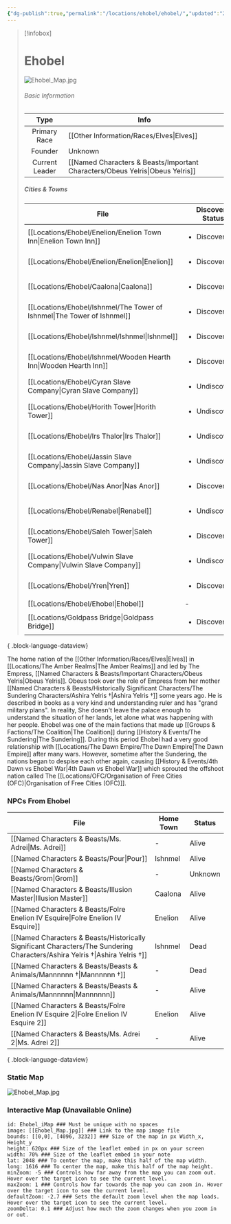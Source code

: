 ```yaml
---
{"dg-publish":true,"permalink":"/locations/ehobel/ehobel/","updated":"2025-05-26T15:04:42.206+01:00"}
---
```


> [!infobox]
> 
> # Ehobel
> ![Ehobel_Map.jpg](/img/user/Admin/Attachments/Ehobel_Map.jpg)
> ###### Basic Information
> 
>  Type | Info |
> :----: | --- |
>  Primary Race | [[Other Information/Races/Elves\|Elves]]|
>  Founder | Unknown |
>  Current Leader | [[Named Characters & Beasts/Important Characters/Obeus Yelris\|Obeus Yelris]] |
>  ##### Cities & Towns 
>   | File                                                                       | Discovery Status               |
> | -------------------------------------------------------------------------- | ------------------------------ |
> | [[Locations/Ehobel/Enelion/Enelion Town Inn\|Enelion Town Inn]]         | <ul><li>Discovered</li></ul>   |
> | [[Locations/Ehobel/Enelion/Enelion\|Enelion]]                           | <ul><li>Discovered</li></ul>   |
> | [[Locations/Ehobel/Caalona\|Caalona]]                                   | <ul><li>Discovered</li></ul>   |
> | [[Locations/Ehobel/Ishnmel/The Tower of Ishnmel\|The Tower of Ishnmel]] | <ul><li>Discovered</li></ul>   |
> | [[Locations/Ehobel/Ishnmel/Ishnmel\|Ishnmel]]                           | <ul><li>Discovered</li></ul>   |
> | [[Locations/Ehobel/Ishnmel/Wooden Hearth Inn\|Wooden Hearth Inn]]       | <ul><li>Discovered</li></ul>   |
> | [[Locations/Ehobel/Cyran Slave Company\|Cyran Slave Company]]           | <ul><li>Undiscovered</li></ul> |
> | [[Locations/Ehobel/Horith Tower\|Horith Tower]]                         | <ul><li>Undiscovered</li></ul> |
> | [[Locations/Ehobel/Irs Thalor\|Irs Thalor]]                             | <ul><li>Undiscovered</li></ul> |
> | [[Locations/Ehobel/Jassin Slave Company\|Jassin Slave Company]]         | <ul><li>Undiscovered</li></ul> |
> | [[Locations/Ehobel/Nas Anor\|Nas Anor]]                                 | <ul><li>Discovered</li></ul>   |
> | [[Locations/Ehobel/Renabel\|Renabel]]                                   | <ul><li>Undiscovered</li></ul> |
> | [[Locations/Ehobel/Saleh Tower\|Saleh Tower]]                           | <ul><li>Discovered</li></ul>   |
> | [[Locations/Ehobel/Vulwin Slave Company\|Vulwin Slave Company]]         | <ul><li>Undiscovered</li></ul> |
> | [[Locations/Ehobel/Yren\|Yren]]                                         | <ul><li>Discovered</li></ul>   |
> | [[Locations/Ehobel/Ehobel\|Ehobel]]                                     | \-                             |
> | [[Locations/Goldpass Bridge\|Goldpass Bridge]]                          | <ul><li>Discovered</li></ul>   |
> 
{ .block-language-dataview}


The home nation of the [[Other Information/Races/Elves\|Elves]] in [[Locations/The Amber Realms\|The Amber Realms]] and led by The Empress, [[Named Characters & Beasts/Important Characters/Obeus Yelris\|Obeus Yelris]]. Obeus took over the role of Empress from her mother [[Named Characters & Beasts/Historically Significant  Characters/The Sundering Characters/Ashira Yelris †\|Ashira Yelris †]] some years ago. He is described in books as a very kind and understanding ruler and has "grand military plans". In reality, She doesn't leave the palace enough to understand the situation of her lands, let alone what was happening with her people. Ehobel was one of the main factions that made up [[Groups & Factions/The Coalition\|The Coalition]] during [[History & Events/The Sundering\|The Sundering]]. During this period Ehobel had a very good relationship with [[Locations/The Dawn Empire/The Dawn Empire\|The Dawn Empire]] after many wars. However, sometime after the Sundering, the nations began to despise each other again, causing [[History & Events/4th Dawn vs Ehobel War\|4th Dawn vs Ehobel War]] which sprouted the offshoot nation called The [[Locations/OFC/Organisation of Free Cities (OFC)\|Organisation of Free Cities (OFC)]].


### NPCs From Ehobel
| File                                                                                                                            | Home Town | Status  |
| ------------------------------------------------------------------------------------------------------------------------------- | --------- | ------- |
| [[Named Characters & Beasts/Ms. Adrei\|Ms. Adrei]]                                                                           | \-        | Alive   |
| [[Named Characters & Beasts/Pour\|Pour]]                                                                                     | Ishnmel   | Alive   |
| [[Named Characters & Beasts/Grom\|Grom]]                                                                                     | \-        | Unknown |
| [[Named Characters & Beasts/Illusion Master\|Illusion Master]]                                                               | Caalona   | Alive   |
| [[Named Characters & Beasts/Folre Enelion IV Esquire\|Folre Enelion IV Esquire]]                                             | Enelion   | Alive   |
| [[Named Characters & Beasts/Historically Significant  Characters/The Sundering Characters/Ashira Yelris †\|Ashira Yelris †]] | Ishnmel   | Dead    |
| [[Named Characters & Beasts/Beasts & Animals/Mannnnnn †\|Mannnnnn †]]                                                        | \-        | Dead    |
| [[Named Characters & Beasts/Beasts & Animals/Mannnnnn\|Mannnnnn]]                                                            | \-        | Alive   |
| [[Named Characters & Beasts/Folre Enelion IV Esquire 2\|Folre Enelion IV Esquire 2]]                                         | Enelion   | Alive   |
| [[Named Characters & Beasts/Ms. Adrei 2\|Ms. Adrei 2]]                                                                       | \-        | Alive   |

{ .block-language-dataview}
### Static Map
![Ehobel_Map.jpg](/img/user/Admin/Attachments/Ehobel_Map.jpg)

### Interactive Map (Unavailable Online)
```leaflet  
id: Ehobel_iMap ### Must be unique with no spaces  
image: [[Ehobel_Map.jpg]] ### Link to the map image file  
bounds: [[0,0], [4096, 3232]] ### Size of the map in px Width_x, Height_y  
height: 620px ### Size of the leaflet embed in px on your screen  
width: 70% ### Size of the leaflet embed in your note  
lat: 2048 ### To center the map, make this half of the map width.  
long: 1616 ### To center the map, make this half of the map height.  
minZoom: -5 ### Controls how far away from the map you can zoom out. Hover over the target icon to see the current level.  
maxZoom: 1 ### Controls how far towards the map you can zoom in. Hover over the target icon to see the current level.  
defaultZoom: -2.7 ### Sets the default zoom level when the map loads. Hover over the target icon to see the current level.  
zoomDelta: 0.1 ### Adjust how much the zoom changes when you zoom in or out.
```
